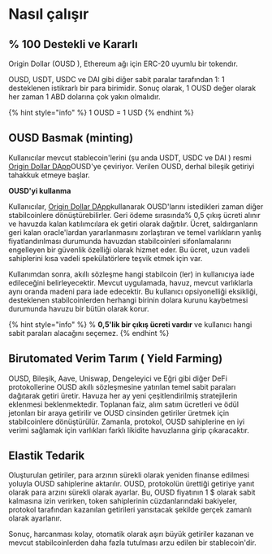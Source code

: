 # Nasıl çalışır

## % 100 Destekli ve Kararlı

Origin Dollar  \(OUSD \), Ethereum ağı için ERC-20 uyumlu bir tokendır.

OUSD, USDT, USDC ve DAI gibi diğer sabit paralar tarafından 1: 1 desteklenen istikrarlı bir para birimidir. Sonuç olarak, 1 OUSD değer olarak her zaman 1 ABD dolarına çok yakın olmalıdır.

{% hint style="info" %}
1 OUSD = 1 USD
{% endhint %}

## OUSD Basmak \(minting\)

Kullanıcılar mevcut stablecoin'lerini \(şu anda USDT, USDC ve DAI \) resmi [Origin Dollar DApp](https://github.com/oplabs/origin-dollar-docs/tree/e191a70290b480a40094fa1fde99dffef0d0fd30/www.ousd.com)OUSD'ye çeviriyor. Verilen OUSD, derhal bileşik getiriyi tahakkuk etmeye başlar.

**OUSD'yi kullanma**

Kullanıcılar, [Origin Dollar DApp](https://github.com/oplabs/origin-dollar-docs/tree/e191a70290b480a40094fa1fde99dffef0d0fd30/www.ousd.com)kullanarak OUSD'larını istedikleri zaman diğer stabilcoinlere dönüştürebilirler. Geri ödeme sırasında% 0,5 çıkış ücreti alınır ve havuzda kalan katılımcılara ek getiri olarak dağıtılır. Ücret, saldırganların geri kalan oracle'lardan yararlanmasını zorlaştıran ve temel varlıkların yanlış fiyatlandırılması durumunda havuzdan stabilcoinleri sifonlamalarını engelleyen bir güvenlik özelliği olarak hizmet eder. Bu ücret, uzun vadeli sahiplerini kısa vadeli spekülatörlere teşvik etmek için var.

Kullanımdan sonra, akıllı sözleşme hangi stabilcoin  \(ler\) in kullanıcıya iade edileceğini belirleyecektir. Mevcut uygulamada, havuz, mevcut varlıklarla aynı oranda madeni para iade edecektir. Bu kullanıcı opsiyonelliği eksikliği, desteklenen stabilcoinlerden herhangi birinin dolara kurunu kaybetmesi durumunda havuzu bir bütün olarak korur.

{% hint style="info" %}
% **0,5'lik bir çıkış ücreti vardır** ve kullanıcı hangi sabit paraları alacağını seçemez.
{% endhint %}

## Bir**utomated Verim Tarım \( Yield Farming\)**

OUSD, Bileşik, Aave, Uniswap, Dengeleyici ve Eğri gibi diğer DeFi protokollerine OUSD akıllı sözleşmesine yatırılan temel sabit paraları dağıtarak getiri üretir. Havuza her ay yeni çeşitlendirilmiş stratejilerin eklenmesi beklenmektedir. Toplanan faiz, alım satım ücretleri ve ödül jetonları bir araya getirilir ve OUSD cinsinden getiriler üretmek için stabilcoinlere dönüştürülür. Zamanla, protokol, OUSD sahiplerine en iyi verimi sağlamak için varlıkları farklı likidite havuzlarına girip çıkaracaktır.

## **Elastik Tedarik**

Oluşturulan getiriler, para arzının sürekli olarak yeniden finanse edilmesi yoluyla OUSD sahiplerine aktarılır. OUSD, protokolün ürettiği getiriye yanıt olarak para arzını sürekli olarak ayarlar. Bu, OUSD fiyatının 1 $ olarak sabit kalmasına izin verirken, token sahiplerinin cüzdanlarındaki bakiyeler, protokol tarafından kazanılan getirileri yansıtacak şekilde gerçek zamanlı olarak ayarlanır.

Sonuç, harcanması kolay, otomatik olarak aşırı büyük getiriler kazanan ve mevcut stabilcoinlerden daha fazla tutulması arzu edilen bir stablecoin'dir.

